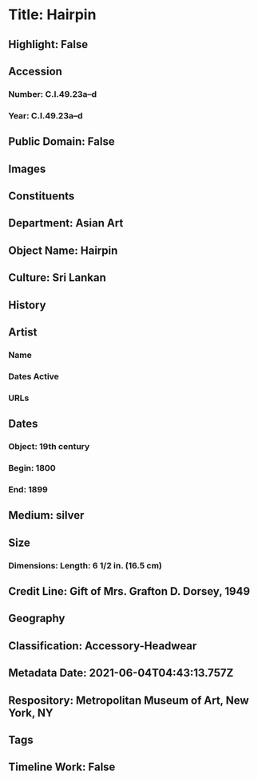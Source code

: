 # Title: Hairpin
## Highlight: False
## Accession
### Number: C.I.49.23a–d
### Year: C.I.49.23a–d
## Public Domain: False
## Images
## Constituents
## Department: Asian Art
## Object Name: Hairpin
## Culture: Sri Lankan
## History
## Artist
### Name
### Dates Active
### URLs
## Dates
### Object: 19th century
### Begin: 1800
### End: 1899
## Medium: silver
## Size
### Dimensions: Length: 6 1/2 in. (16.5 cm)
## Credit Line: Gift of Mrs. Grafton D. Dorsey, 1949
## Geography
## Classification: Accessory-Headwear
## Metadata Date: 2021-06-04T04:43:13.757Z
## Respository: Metropolitan Museum of Art, New York, NY
## Tags
## Timeline Work: False